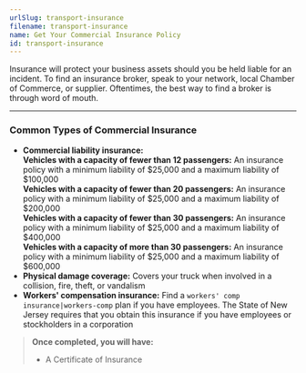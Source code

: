 ```yaml
---
urlSlug: transport-insurance
filename: transport-insurance
name: Get Your Commercial Insurance Policy
id: transport-insurance
---
```


Insurance will protect your business assets should you be held liable for an incident.
To find an insurance broker, speak to your network, local Chamber of Commerce, or supplier. Oftentimes, the best way to find a broker is through word of mouth.

---

### Common Types of Commercial Insurance

- **Commercial liability insurance:**  
  **Vehicles with a capacity of fewer than 12 passengers:** An insurance policy with a minimum liability of $25,000 and a maximum liability of $100,000  
  **Vehicles with a capacity of fewer than 20 passengers:** An insurance policy with a minimum liability of $25,000 and a maximum liability of $200,000  
  **Vehicles with a capacity of fewer than 30 passengers:** An insurance policy with a minimum liability of $25,000 and a maximum liability of $400,000  
  **Vehicles with a capacity of more than 30 passengers:** An insurance policy with a minimum liability of $25,000 and a maximum liability of $600,000
- **Physical damage coverage:** Covers your truck when involved in a collision, fire, theft, or vandalism
- **Workers' compensation insurance:** Find a `workers' comp insurance|workers-comp` plan if you have employees. The State of New Jersey requires that you obtain this insurance if you have employees or stockholders in a corporation

> **Once completed, you will have:**
>
> - A Certificate of Insurance
